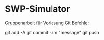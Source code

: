 # SWP-Simulator
Gruppenarbeit für Vorlesung
Git Befehle:

git add -A
git commit -am "message"
git push

